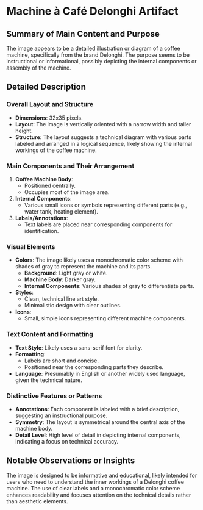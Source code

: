 # Machine à Café Delonghi Artifact

## Summary of Main Content and Purpose
The image appears to be a detailed illustration or diagram of a coffee machine, specifically from the brand Delonghi. The purpose seems to be instructional or informational, possibly depicting the internal components or assembly of the machine.

## Detailed Description

### Overall Layout and Structure
- **Dimensions**: 32x35 pixels.
- **Layout**: The image is vertically oriented with a narrow width and taller height.
- **Structure**: The layout suggests a technical diagram with various parts labeled and arranged in a logical sequence, likely showing the internal workings of the coffee machine.

### Main Components and Their Arrangement
1. **Coffee Machine Body**:
   - Positioned centrally.
   - Occupies most of the image area.
2. **Internal Components**:
   - Various small icons or symbols representing different parts (e.g., water tank, heating element).
3. **Labels/Annotations**:
   - Text labels are placed near corresponding components for identification.

### Visual Elements
- **Colors**: The image likely uses a monochromatic color scheme with shades of gray to represent the machine and its parts.
  - **Background**: Light gray or white.
  - **Machine Body**: Darker gray.
  - **Internal Components**: Various shades of gray to differentiate parts.
- **Styles**:
  - Clean, technical line art style.
  - Minimalistic design with clear outlines.
- **Icons**:
   - Small, simple icons representing different machine components.

### Text Content and Formatting
- **Text Style**: Likely uses a sans-serif font for clarity.
- **Formatting**:
  - Labels are short and concise.
  - Positioned near the corresponding parts they describe.
- **Language**: Presumably in English or another widely used language, given the technical nature.

### Distinctive Features or Patterns
- **Annotations**: Each component is labeled with a brief description, suggesting an instructional purpose.
- **Symmetry**: The layout is symmetrical around the central axis of the machine body.
- **Detail Level**: High level of detail in depicting internal components, indicating a focus on technical accuracy.

## Notable Observations or Insights
The image is designed to be informative and educational, likely intended for users who need to understand the inner workings of a Delonghi coffee machine. The use of clear labels and a monochromatic color scheme enhances readability and focuses attention on the technical details rather than aesthetic elements.
